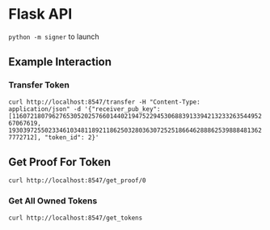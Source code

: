 # Flask API

`python -m signer` to launch

## Example Interaction

### Transfer Token

`curl http://localhost:8547/transfer -H "Content-Type: application/json" -d '{"receiver_pub_key": [11607218079627653052025766014402194752294530688391339421323326354495267067619, 19303972550233461034811892118625032803630725251866462888625398884813627772712], "token_id": 2}'`

## Get Proof For Token

`curl http://localhost:8547/get_proof/0`

### Get All Owned Tokens

`curl http://localhost:8547/get_tokens`
